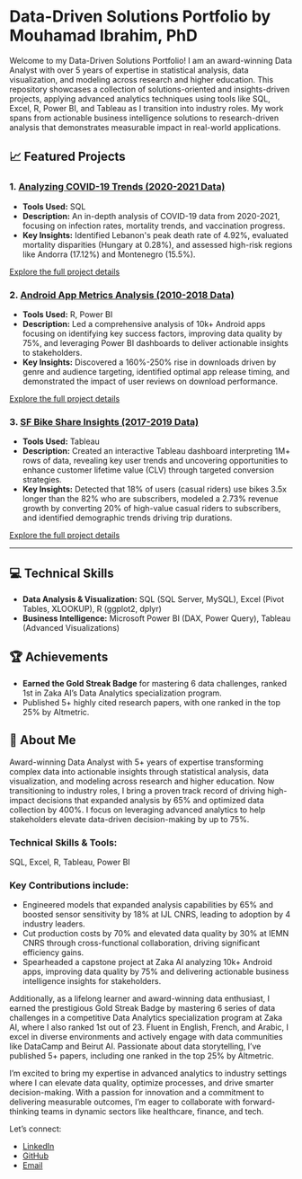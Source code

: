 # Data-Driven Solutions Portfolio by Mouhamad Ibrahim, PhD

Welcome to my Data-Driven Solutions Portfolio! I am an award-winning Data Analyst with over 5 years of expertise in statistical analysis, data visualization, and modeling across research and higher education. This repository showcases a collection of solutions-oriented and insights-driven projects, applying advanced analytics techniques using tools like SQL, Excel, R, Power BI, and Tableau as I transition into industry roles. My work spans from actionable business intelligence solutions to research-driven analysis that demonstrates measurable impact in real-world applications.


## 📈 Featured Projects

### 1. [Analyzing COVID-19 Trends (2020-2021 Data)](Analyzing%20COVID-19%20Trends%20(2020-2021%20Data)/README.md)
- **Tools Used:** SQL
- **Description:** An in-depth analysis of COVID-19 data from 2020-2021, focusing on infection rates, mortality trends, and vaccination progress. 
- **Key Insights:** Identified Lebanon's peak death rate of 4.92%, evaluated mortality disparities (Hungary at 0.28%), and assessed high-risk regions like Andorra (17.12%) and Montenegro (15.5%).

[Explore the full project details](Analyzing%20COVID-19%20Trends%20(2020-2021%20Data)/README.md)

### 2. [Android App Metrics Analysis (2010-2018 Data)](Android%20App%20Metrics%20Analysis%20(2010-2018%20Data)/README.md)
- **Tools Used:** R, Power BI
- **Description:** Led a comprehensive analysis of 10k+ Android apps focusing on identifying key success factors, improving data quality by 75%, and leveraging Power BI dashboards to deliver actionable insights to stakeholders.
- **Key Insights:** Discovered a 160%-250% rise in downloads driven by genre and audience targeting, identified optimal app release timing, and demonstrated the impact of user reviews on download performance.

[Explore the full project details](Android%20App%20Metrics%20Analysis%20(2010-2018%20Data)/README.md)

### 3. [SF Bike Share Insights (2017-2019 Data)](SF%20Bike%20Share%20Insights%20(2017-2019%20Data)/README.md)
- **Tools Used:** Tableau
- **Description:** Created an interactive Tableau dashboard interpreting 1M+ rows of data, revealing key user trends and uncovering opportunities to enhance customer lifetime value (CLV) through targeted conversion strategies.
- **Key Insights:** Detected that 18% of users (casual riders) use bikes 3.5x longer than the 82% who are subscribers, modeled a 2.73% revenue growth by converting 20% of high-value casual riders to subscribers, and identified demographic trends driving trip durations.

[Explore the full project details](SF%20Bike%20Share%20Insights%20(2017-2019%20Data)/README.md)

---

## 💻 Technical Skills
- **Data Analysis & Visualization:** SQL (SQL Server, MySQL), Excel (Pivot Tables, XLOOKUP), R (ggplot2, dplyr)
- **Business Intelligence:** Microsoft Power BI (DAX, Power Query), Tableau (Advanced Visualizations)

## 🏆 Achievements
- **Earned the Gold Streak Badge** for mastering 6 data challenges, ranked 1st in Zaka AI’s Data Analytics specialization program.
- Published 5+ highly cited research papers, with one ranked in the top 25% by Altmetric.

## 📄 About Me
Award-winning Data Analyst with 5+ years of expertise transforming complex data into actionable insights through statistical analysis, data visualization, and modeling across research and higher education. Now transitioning to industry roles, I bring a proven track record of driving high-impact decisions that expanded analysis by 65% and optimized data collection by 400%. I focus on leveraging advanced analytics to help stakeholders elevate data-driven decision-making by up to 75%.

### Technical Skills & Tools:
SQL, Excel, R, Tableau, Power BI

### Key Contributions include:
- Engineered models that expanded analysis capabilities by 65% and boosted sensor sensitivity by 18% at IJL CNRS, leading to adoption by 4 industry leaders.
- Cut production costs by 70% and elevated data quality by 30% at IEMN CNRS through cross-functional collaboration, driving significant efficiency gains.
- Spearheaded a capstone project at Zaka AI analyzing 10k+ Android apps, improving data quality by 75% and delivering actionable business intelligence insights for stakeholders.

Additionally, as a lifelong learner and award-winning data enthusiast, I earned the prestigious Gold Streak Badge by mastering 6 series of data challenges in a competitive Data Analytics specialization program at Zaka AI, where I also ranked 1st out of 23. Fluent in English, French, and Arabic, I excel in diverse environments and actively engage with data communities like DataCamp and Beirut AI. Passionate about data storytelling, I’ve published 5+ papers, including one ranked in the top 25% by Altmetric.

I’m excited to bring my expertise in advanced analytics to industry settings where I can elevate data quality, optimize processes, and drive smarter decision-making. With a passion for innovation and a commitment to delivering measurable outcomes, I’m eager to collaborate with forward-thinking teams in dynamic sectors like healthcare, finance, and tech.

Let’s connect:
- [LinkedIn](https://www.linkedin.com/in/mouhamaadibrahim)
- [GitHub](https://github.com/mouhamaadibrahim)
- [Email](mailto:mouhamaad.ibrahim@gmail.com)
